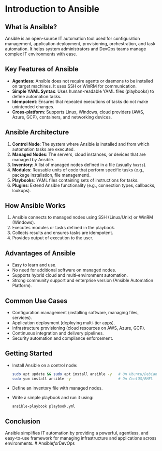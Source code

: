 # Introduction to Ansible

## What is Ansible?

Ansible is an open-source IT automation tool used for configuration
management, application deployment, provisioning, orchestration, and
task automation. It helps system administrators and DevOps teams manage
complex IT environments with ease.

## Key Features of Ansible

-   **Agentless**: Ansible does not require agents or daemons to be
    installed on target machines. It uses SSH or WinRM for
    communication.
-   **Simple YAML Syntax**: Uses human-readable YAML files (playbooks)
    to define automation tasks.
-   **Idempotent**: Ensures that repeated executions of tasks do not
    make unintended changes.
-   **Cross-platform**: Supports Linux, Windows, cloud providers (AWS,
    Azure, GCP), containers, and networking devices.
    

## Ansible Architecture

1.  **Control Node**: The system where Ansible is installed and from
    which automation tasks are executed.
2.  **Managed Nodes**: The servers, cloud instances, or devices that are
    managed by Ansible.
3.  **Inventory**: A list of managed nodes defined in a file (usually
    `hosts`).
4.  **Modules**: Reusable units of code that perform specific tasks
    (e.g., package installation, file management).
5.  **Playbooks**: YAML files containing sets of instructions for tasks.
6.  **Plugins**: Extend Ansible functionality (e.g., connection types,
    callbacks, lookups).

## How Ansible Works

1.  Ansible connects to managed nodes using SSH (Linux/Unix) or WinRM
    (Windows).
2.  Executes modules or tasks defined in the playbook.
3.  Collects results and ensures tasks are idempotent.
4.  Provides output of execution to the user.

## Advantages of Ansible

-   Easy to learn and use.
-   No need for additional software on managed nodes.
-   Supports hybrid cloud and multi-environment automation.
-   Strong community support and enterprise version (Ansible Automation
    Platform).

## Common Use Cases

-   Configuration management (installing software, managing files,
    services).
-   Application deployment (deploying multi-tier apps).
-   Infrastructure provisioning (cloud resources on AWS, Azure, GCP).
-   Continuous integration and delivery pipelines.
-   Security automation and compliance enforcement.

## Getting Started

-   Install Ansible on a control node:

    ``` bash
    sudo apt update && sudo apt install ansible -y   # On Ubuntu/Debian
    sudo yum install ansible -y                      # On CentOS/RHEL
    ```

-   Define an inventory file with managed nodes.

-   Write a simple playbook and run it using:

    ``` bash
    ansible-playbook playbook.yml
    ```

## Conclusion

Ansible simplifies IT automation by providing a powerful, agentless, and
easy-to-use framework for managing infrastructure and applications
across environments.
#   A n s i b l e _ f o r _ D e v O p s 
 
 
